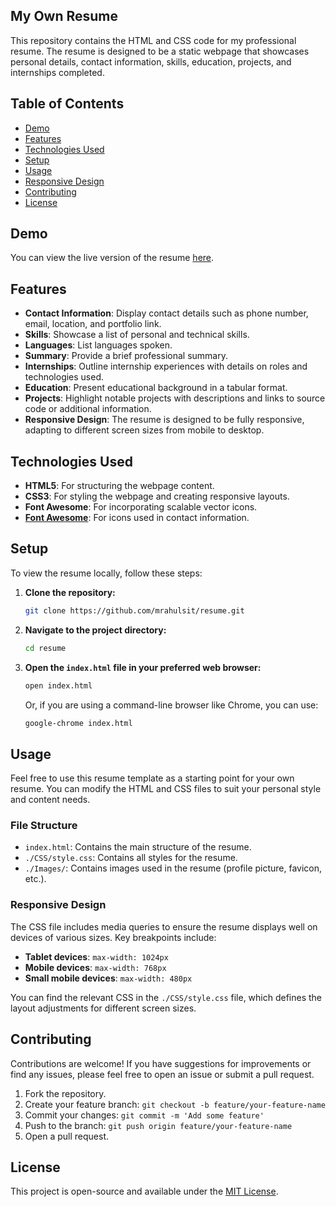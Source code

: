 ## My Own Resume

This repository contains the HTML and CSS code for my professional resume. The resume is designed to be a static webpage that showcases personal details, contact information, skills, education, projects, and internships completed.

## Table of Contents

- [Demo](#demo)
- [Features](#features)
- [Technologies Used](#technologies-used)
- [Setup](#setup)
- [Usage](#usage)
- [Responsive Design](#responsive-design)
- [Contributing](#contributing)
- [License](#license)

## Demo

You can view the live version of the resume [here](https://resume-2024-portfolio.vercel.app/).

## Features

- **Contact Information**: Display contact details such as phone number, email, location, and portfolio link.
- **Skills**: Showcase a list of personal and technical skills.
- **Languages**: List languages spoken.
- **Summary**: Provide a brief professional summary.
- **Internships**: Outline internship experiences with details on roles and technologies used.
- **Education**: Present educational background in a tabular format.
- **Projects**: Highlight notable projects with descriptions and links to source code or additional information.
- **Responsive Design**: The resume is designed to be fully responsive, adapting to different screen sizes from mobile to desktop.

## Technologies Used

- **HTML5**: For structuring the webpage content.
- **CSS3**: For styling the webpage and creating responsive layouts.
- **Font Awesome**: For incorporating scalable vector icons.
- **[Font Awesome](https://cdnjs.cloudflare.com/ajax/libs/font-awesome/6.6.0/css/all.min.css)**: For icons used in contact information.

## Setup

To view the resume locally, follow these steps:

1. **Clone the repository:**

   ```bash
   git clone https://github.com/mrahulsit/resume.git
   ```

2. **Navigate to the project directory:**

   ```bash
   cd resume
   ```

3. **Open the `index.html` file in your preferred web browser:**

   ```bash
   open index.html
   ```

   Or, if you are using a command-line browser like Chrome, you can use:

   ```bash
   google-chrome index.html
   ```

## Usage

Feel free to use this resume template as a starting point for your own resume. You can modify the HTML and CSS files to suit your personal style and content needs.

### File Structure

- `index.html`: Contains the main structure of the resume.
- `./CSS/style.css`: Contains all styles for the resume.
- `./Images/`: Contains images used in the resume (profile picture, favicon, etc.).

### Responsive Design

The CSS file includes media queries to ensure the resume displays well on devices of various sizes. Key breakpoints include:

- **Tablet devices**: `max-width: 1024px`
- **Mobile devices**: `max-width: 768px`
- **Small mobile devices**: `max-width: 480px`

You can find the relevant CSS in the `./CSS/style.css` file, which defines the layout adjustments for different screen sizes.

## Contributing

Contributions are welcome! If you have suggestions for improvements or find any issues, please feel free to open an issue or submit a pull request.

1. Fork the repository.
2. Create your feature branch: `git checkout -b feature/your-feature-name`
3. Commit your changes: `git commit -m 'Add some feature'`
4. Push to the branch: `git push origin feature/your-feature-name`
5. Open a pull request.

## License

This project is open-source and available under the [MIT License](LICENSE).
